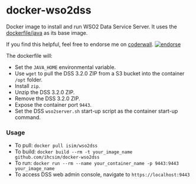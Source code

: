 docker-wso2dss
===================

Docker image to install and run WSO2 Data Service Server. It uses the [dockerfile/java](https://index.docker.io/u/dockerfile/java/) as its base image.

If you find this helpful, feel free to endorse me on [coderwall](https://coderwal.com/ivanhcsim). [![endorse](https://api.coderwall.com/ivanhcsim/endorsecount.png)](https://coderwall.com/ivanhcsim)

The dockerfile will:
* Set the `JAVA_HOME` environmental variable.
* Use `wget` to pull the DSS 3.2.0 ZIP from a S3 bucket into the container `/opt` folder.
* Install `zip`.
* Unzip the DSS 3.2.0 ZIP.
* Remove the DSS 3.2.0 ZIP.
* Expose the container port `9443`.
* Set the DSS `wso2server.sh` start-up script as the container start-up command.

### Usage
* To pull: `docker pull isim/wso2dss`
* To build: `docker build --rm -t your_image_name github.com/ihcsim/docker-wso2dss`
* To run: `docker run --rm --name your_container_name -p 9443:9443 your_image_name`
* To access DSS web admin console, navigate to `https://localhost:9443`

